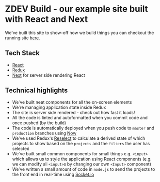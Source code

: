 # ZDEV Build - our example site built with React and Next

We've built this site to show-off how we build things you can checkout the running site [here](https://builds.z-dev.com).

## Tech Stack

* [React](https://reactjs.org/)
* [Redux](https://redux.js.org/)
* [Next](https://nextjs.org/) for server side rendering React

## Technical highlights

* We've built neat components for all the on-screen elements
* We're managing application state inside Redux
* The site is server side rendered - check out how fast it loads!
* All the code is linted and autoformatted when you commit code and once pushed (by the build)
* The code is automatically deployed when you push code to `master` and `production` branches using [Now](https://zeit.co/now)
* We've used Redux's [Reselect](https://github.com/reduxjs/reselect) to calculate a derived state of which projects to show based on the `projects` and the `filters` the user has selected
* We've built small common components for small things e.g. `<input>` which allows us to style the application using React components (e.g. we can modify all `<input>`s by changing our own `<Input>` component)
* We've written a small amount of code in `node.js` to send the projects to the front end in real-time using [Socket.io](https://socket.io/)

